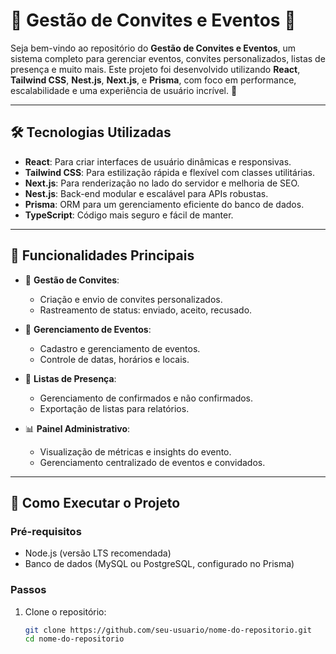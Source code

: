 # 🎉 **Gestão de Convites e Eventos** 📝

Seja bem-vindo ao repositório do **Gestão de Convites e Eventos**, um sistema completo para gerenciar eventos, convites personalizados, listas de presença e muito mais. Este projeto foi desenvolvido utilizando **React**, **Tailwind CSS**, **Nest.js**, **Next.js**, e **Prisma**, com foco em performance, escalabilidade e uma experiência de usuário incrível. 🚀

---

## 🛠️ **Tecnologias Utilizadas**

- **React**: Para criar interfaces de usuário dinâmicas e responsivas.
- **Tailwind CSS**: Para estilização rápida e flexível com classes utilitárias.
- **Next.js**: Para renderização no lado do servidor e melhoria de SEO.
- **Nest.js**: Back-end modular e escalável para APIs robustas.
- **Prisma**: ORM para um gerenciamento eficiente do banco de dados.
- **TypeScript**: Código mais seguro e fácil de manter.

---

## 🌟 **Funcionalidades Principais**

- 📨 **Gestão de Convites**:
  - Criação e envio de convites personalizados.
  - Rastreamento de status: enviado, aceito, recusado.
  
- 📅 **Gerenciamento de Eventos**:
  - Cadastro e gerenciamento de eventos.
  - Controle de datas, horários e locais.

- 👥 **Listas de Presença**:
  - Gerenciamento de confirmados e não confirmados.
  - Exportação de listas para relatórios.

- 📊 **Painel Administrativo**:
  - Visualização de métricas e insights do evento.
  - Gerenciamento centralizado de eventos e convidados.

---

## 🚀 **Como Executar o Projeto**

### Pré-requisitos

- Node.js (versão LTS recomendada)
- Banco de dados (MySQL ou PostgreSQL, configurado no Prisma)

### Passos

1. Clone o repositório:
   ```bash
   git clone https://github.com/seu-usuario/nome-do-repositorio.git
   cd nome-do-repositorio

